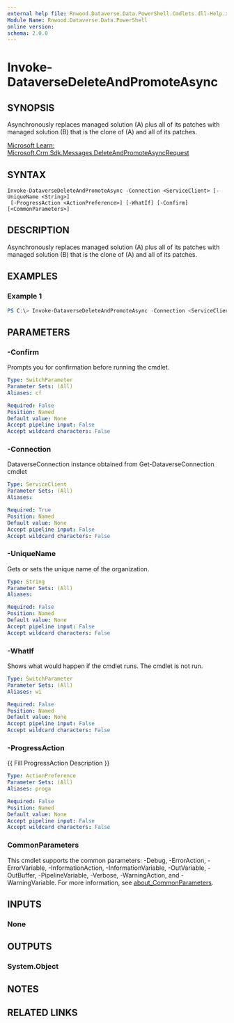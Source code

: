 ```yaml
---
external help file: Rnwood.Dataverse.Data.PowerShell.Cmdlets.dll-Help.xml
Module Name: Rnwood.Dataverse.Data.PowerShell
online version:
schema: 2.0.0
---
```


# Invoke-DataverseDeleteAndPromoteAsync

## SYNOPSIS
Asynchronously replaces managed solution (A) plus all of its patches with managed solution (B) that is the clone of (A) and all of its patches.

[Microsoft Learn: Microsoft.Crm.Sdk.Messages.DeleteAndPromoteAsyncRequest](https://learn.microsoft.com/dotnet/api/Microsoft.Crm.Sdk.Messages.DeleteAndPromoteAsyncRequest)

## SYNTAX

```
Invoke-DataverseDeleteAndPromoteAsync -Connection <ServiceClient> [-UniqueName <String>]
 [-ProgressAction <ActionPreference>] [-WhatIf] [-Confirm] [<CommonParameters>]
```

## DESCRIPTION
Asynchronously replaces managed solution (A) plus all of its patches with managed solution (B) that is the clone of (A) and all of its patches.

## EXAMPLES

### Example 1
```powershell
PS C:\> Invoke-DataverseDeleteAndPromoteAsync -Connection <ServiceClient> -UniqueName <String>
```

## PARAMETERS

### -Confirm
Prompts you for confirmation before running the cmdlet.

```yaml
Type: SwitchParameter
Parameter Sets: (All)
Aliases: cf

Required: False
Position: Named
Default value: None
Accept pipeline input: False
Accept wildcard characters: False
```

### -Connection
DataverseConnection instance obtained from Get-DataverseConnection cmdlet

```yaml
Type: ServiceClient
Parameter Sets: (All)
Aliases:

Required: True
Position: Named
Default value: None
Accept pipeline input: False
Accept wildcard characters: False
```

### -UniqueName
Gets or sets the unique name of the organization.

```yaml
Type: String
Parameter Sets: (All)
Aliases:

Required: False
Position: Named
Default value: None
Accept pipeline input: False
Accept wildcard characters: False
```

### -WhatIf
Shows what would happen if the cmdlet runs. The cmdlet is not run.

```yaml
Type: SwitchParameter
Parameter Sets: (All)
Aliases: wi

Required: False
Position: Named
Default value: None
Accept pipeline input: False
Accept wildcard characters: False
```

### -ProgressAction
{{ Fill ProgressAction Description }}

```yaml
Type: ActionPreference
Parameter Sets: (All)
Aliases: proga

Required: False
Position: Named
Default value: None
Accept pipeline input: False
Accept wildcard characters: False
```

### CommonParameters
This cmdlet supports the common parameters: -Debug, -ErrorAction, -ErrorVariable, -InformationAction, -InformationVariable, -OutVariable, -OutBuffer, -PipelineVariable, -Verbose, -WarningAction, and -WarningVariable. For more information, see [about_CommonParameters](http://go.microsoft.com/fwlink/?LinkID=113216).

## INPUTS

### None
## OUTPUTS

### System.Object
## NOTES

## RELATED LINKS
